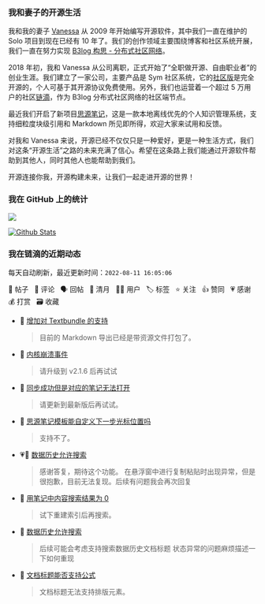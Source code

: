 ### 我和妻子的开源生活

我和我的妻子 [Vanessa](https://github.com/Vanessa219) 从 2009 年开始编写开源软件，其中我们一直在维护的 Solo 项目到现在已经有 10 年了。我们的创作领域主要围绕博客和社区系统开展，我们一直在努力实现 [B3log 构思 - 分布式社区网络](https://ld246.com/article/1546941897596)。

2018 年初，我和 Vanessa 从公司离职，正式开始了“全职做开源、自由职业者”的创业生涯。我们建立了一家公司，主要产品是 Sym 社区系统，它的[社区版](https://github.com/88250/symphony)是完全开源的，个人可基于其开源协议免费使用。另外，我们也运营着一个超过 5 万用户的社区[链滴](https://ld246.com)，作为 B3log 分布式社区网络的社区端节点。

最近我们开启了新项目[思源笔记](https://github.com/siyuan-note/siyuan)，这是一款本地离线优先的个人知识管理系统，支持细粒度块级引用和 Markdown 所见即所得，欢迎大家来试用和反馈。

对我和 Vanessa 来说，开源已经不仅仅只是一种爱好，更是一种生活方式，我们对这条“开源生活”之路的未来充满了信心。希望在这条路上我们能通过开源软件帮助到其他人，同时其他人也能帮助到我们。

开源连接你我，开源构建未来，让我们一起走进开源的世界！

### 我在 GitHub 上的统计

<a title="Hits" target="_blank" href="https://github.com/88250/88250"><img src="https://hits.b3log.org/88250/88250.svg"></a>

[![Github Stats](https://github-readme-stats.vercel.app/api?username=88250&theme=tokyonight&show_icons=true)](https://github.com/88250)

<!--events start -->

### 我在链滴的近期动态

每天自动刷新，最近更新时间：`2022-08-11 16:05:06`

📝 帖子 &nbsp; 💬 评论 &nbsp; 🗣 回帖 &nbsp; 🌙 清月 &nbsp; 👨‍💻 用户 &nbsp; 🏷️ 标签 &nbsp; ⭐️ 关注 &nbsp; 👍 赞同 &nbsp; 💗 感谢 &nbsp; 💰 打赏 &nbsp; 🗃 收藏

* 💬 [增加对 Textbundle 的支持](https://ld246.com/article/1660151455516/comment/1660194629117#comments)

  > 目前的 Markdown 导出已经是带资源文件打包了。
* 💬 [内核崩溃事件](https://ld246.com/article/1660142791344/comment/1660194575689#comments)

  > 请升级到 v2.1.6 后再试试
* 💬 [同步成功但是对应的笔记无法打开](https://ld246.com/article/1660189450334/comment/1660193715675#comments)

  > 请更新到最新版后再试试。
* 💬 [思源笔记模板能自定义下一步光标位置吗](https://ld246.com/article/1660185765537/comment/1660186755580#comments)

  > 支持不了。
* 💗💬 [数据历史允许搜索](https://ld246.com/article/1660122550691/comment/1660129913658#comments)

  > 感谢答复，期待这个功能。 在悬浮窗中进行复制粘贴时出现异常，但是很抱歉，目前无法复现。后续有问题我会再次回复
* 💬 [用笔记中内容搜索结果为 0](https://ld246.com/article/1660100905552/comment/1660128749921#comments)

  > 试下重建索引后再搜索。
* 💬 [数据历史允许搜索](https://ld246.com/article/1660122550691/comment/1660128678898#comments)

  > 后续可能会考虑支持搜索数据历史文档标题 状态异常的问题麻烦描述一下如何重现
* 💬 [文档标题能否支持公式](https://ld246.com/article/1660114714878/comment/1660128527526#comments)

  > 文档标题无法支持排版元素。


<!--events end -->

